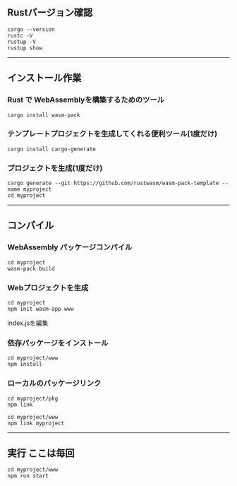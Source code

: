 ## Rustバージョン確認

```
cargo --version
rustc -V
rustup -V
rustup show
```

---

## インストール作業

### Rust で WebAssemblyを構築するためのツール

```
cargo install wasm-pack
```

### テンプレートプロジェクトを生成してくれる便利ツール(1度だけ)

```
cargo install cargo-generate
```

### プロジェクトを生成(1度だけ)

```
cargo generate --git https://github.com/rustwasm/wasm-pack-template --name myproject
cd myproject
```

---

## コンパイル

### WebAssembly パッケージコンパイル
```
cd myproject
wasm-pack build
```

### Webプロジェクトを生成

```
cd myproject
npm init wasm-app www
```
index.jsを編集


### 依存パッケージをインストール
```
cd myproject/www
npm install
```

### ローカルのパッケージリンク

```
cd myproject/pkg
npm link

cd myproject/www
npm link myproject
```

---

## 実行 ここは毎回

```
cd myproject/www
npm run start
```